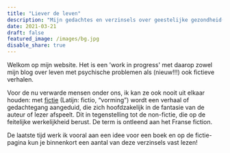 ```yaml
---
title: "Liever de leven"
description: "Mijn gedachtes en verzinsels over geestelijke gezondheid(zorg)"
date: 2021-03-21
draft: false
featured_image: /images/bg.jpg
disable_share: true
---
```


Welkom op mijn website. Het is een 'work in progress' met daarop zowel mijn blog over leven met psychische problemen als (nieuw!!!) ook fictieve verhalen. 

Voor de nu verwarde mensen onder ons, ik kan ze ook nooit uit elkaar houden: met [fictie](https://nl.wikipedia.org/wiki/Fictie) (Latijn: fictio, “vorming”) wordt een verhaal of gedachtegang aangeduid, die zich hoofdzakelijk in de fantasie van de auteur of lezer afspeelt. Dit in tegenstelling tot de non-fictie, die op de feitelijke werkelijkheid berust. De term is ontleend aan het Franse fiction.

De laatste tijd werk ik vooral aan een idee voor een boek en op de fictie-pagina kun je binnenkort een aantal van deze verzinsels vast lezen!